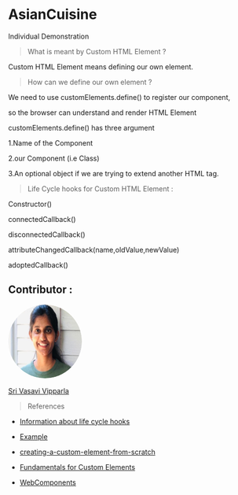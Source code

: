 # AsianCuisine
Individual Demonstration


> What is meant by Custom HTML Element ?

Custom HTML Element means defining our own element.

> How can we define our own element ?

We need to use customElements.define() to register our component,

so the browser can understand and render HTML Element

customElements.define() has three argument 

1.Name of the Component

2.our Component (i.e Class)

3.An optional object if we are trying to extend another HTML tag.

> Life Cycle hooks for Custom HTML Element :

Constructor() 

connectedCallback()

disconnectedCallback()

attributeChangedCallback(name,oldValue,newValue)

adoptedCallback()



## Contributor :

<img src="vasu.png" alt="drawing" width="150" style="border-radius:50%" />

[Sri Vasavi Vipparla](https://github.com/Srivasavi-vipparla)  
  



> References

* [Information about life cycle hooks](https://ultimatecourses.com/blog/lifecycle-hooks-in-web-components) 

* [Example](https://medium.com/recraftrelic/what-are-html-custom-elements-c6ffea9c4244) 

* [creating-a-custom-element-from-scratch](https://css-tricks.com/creating-a-custom-element-from-scratch/)

* [Fundamentals for Custom Elements](https://developers.google.com/web/fundamentals/web-components/customelements)

* [WebComponents](https://www.html5rocks.com/en/tutorials/webcomponents/customelements/)

